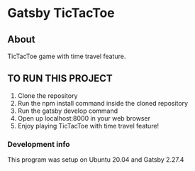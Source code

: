# Gatsby TicTacToe

## About
TicTacToe game with time travel feature. 

## TO RUN THIS PROJECT 

1) Clone the repository
2) Run the npm install command inside the cloned repository
3) Run the gatsby develop command
4) Open up localhost:8000 in your web browser
5) Enjoy playing TicTacToe with time travel feature!

### Development info
This program was setup on Ubuntu 20.04 and Gatsby 2.27.4
